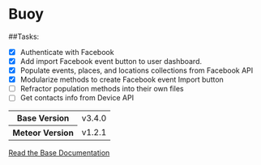 # Buoy

##Tasks:
- [X] Authenticate with Facebook
- [X] Add import Facebook event button to user dashboard.
- [X] Populate events, places, and locations collections from Facebook API
- [X] Modularize methods to create Facebook event Import button
- [ ] Refractor population methods into their own files
- [ ] Get contacts info from Device API

<table>
  <tbody>
    <tr>
      <th>Base Version</th>
      <td>v3.4.0</td>
    </tr>
    <tr>
      <th>Meteor Version</th>
      <td>v1.2.1</td>
    </tr>
  </tbody>
</table>

[Read the Base Documentation](http://themeteorchef.com/base)
